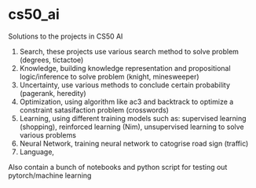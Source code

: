 # cs50_ai

Solutions to the projects in CS50 AI


1. Search, these projects use various search method to solve problem (degrees, tictactoe)
2. Knowledge, building knowledge representation and propositional logic/inference to solve problem (knight, minesweeper)
3. Uncertainty, use various methods to conclude certain probability (pagerank, heredity)
4. Optimization, using algorithm like ac3 and backtrack to optimize a constraint satasifaction problem (crosswords)
5. Learning, using different training models such as: supervised learning (shopping), reinforced learning (Nim), unsupervised learning to solve various problems
6. Neural Network, training neural network to catogrise road sign (traffic)
7. Language,


Also contain a bunch of notebooks and python script for testing out pytorch/machine learning
